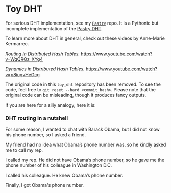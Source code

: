 # Toy DHT

For serious DHT implementation, see my [`Pastry`][pastry_repo] repo. It is a
Pythonic but incomplete implementation of the [Pastry DHT][pastry_dht].

To learn more about DHT in general, check out these videos by Anne-Marie
Kermarrec.

_Routing in Distributed Hash Tables._
https://www.youtube.com/watch?v=WqQRQz_XYg4

_Dynamics in Distributed Hash Tables._
https://www.youtube.com/watch?v=p8iugvHeGcg

The original code in this `toy_dht` repository has been removed. To see the
code, feel free to `git reset --hard <commit_hash>`. Please note that the
original code can be misleading, though it produces fancy outputs.

If you are here for a silly analogy, here it is:

### DHT routing in a nutshell

For some reason, I wanted to chat with Barack Obama, but I did not know his
phone number, so I asked a friend.

My friend had no idea what Obama’s phone number was, so he kindly asked me to
call my rep.

I called my rep. He did not have Obama’s phone number, so he gave me the phone
number of his colleague in Washington D.C.

I called his colleague. He knew Obama’s phone number.

Finally, I got Obama's phone number.


[pastry_repo]: https://github.com/MuxZeroNet/pastry
[pastry_dht]: https://en.wikipedia.org/wiki/Pastry_(DHT)